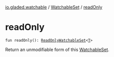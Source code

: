 [io.gladed.watchable](../index.md) / [WatchableSet](index.md) / [readOnly](./read-only.md)

# readOnly

`fun readOnly(): `[`ReadOnlyWatchableSet`](../-read-only-watchable-set/index.md)`<`[`T`](index.md#T)`>`

Return an unmodifiable form of this [WatchableSet](index.md).

